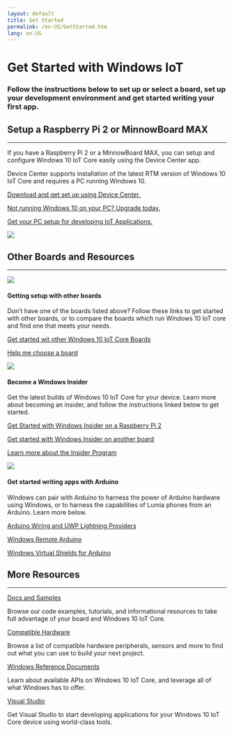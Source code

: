 ```yaml
---
layout: default
title: Get Started
permalink: /en-US/GetStarted.htm
lang: en-US
---
```


<h1>Get Started with Windows IoT </h1>
<h3 class="section-heading">Follow the instructions below to set up or select a board, set up your development environment and get started writing your first app. </h3>
<h2>Setup a Raspberry Pi 2 or MinnowBoard MAX</h2>
<hr>
<div class="row">
  <div class="col-md-6 col-sm-12">
    <p>If you have a Raspberry Pi 2 or a MinnowBoard MAX, you can setup and configure Windows 10 IoT Core easily using the Device Center app.</p>
    <p>Device Center supports installation of the latest RTM version of Windows 10 IoT Core and requires a PC running Windows 10.</p>
    <p><a href="#">Download and get set up using Device Center. </a></p>
    <p><a href="#">Not running Windows 10 on your PC? Upgrade today. </a></p>
    <p><a href="#">Get your PC setup for developing IoT Applications. </a></p>
  </div>
  <div class="col-md-6 col-sm-12">
    <img src="https://placehold.it/800x500">
  </div>
</div>
<h2> Other Boards and Resources </h2>
<hr>
<div class="row">
  <div class="col-md-4 col-sm-12">
    <img src="https://placehold.it/800x500">
    <h4>Getting setup with other boards</h4>
    <p>Don’t have one of the boards listed above? Follow these links to get started with other boards, or to compare the boards which run Windows 10 IoT core and find one that meets your needs.</p>
    <p><a href="#">Get started wit other Windows 10 IoT Core Boards</a></p>
    <p><a href="#">Help me choose a board</a></p>
  </div>
  <div class="col-md-4 col-sm-12">
    <img src="https://placehold.it/800x500">
    <h4>Become a Windows Insider</h4>
    <p>Get the latest builds of Windows 10 IoT Core for your device. Learn more about becoming an insider, and follow the instructions linked below to get started.</p>
    <p><a href="#">Get Started with Windows Insider on a Raspberry Pi 2</a></p>
    <p><a href="#">Get started with Windows Insider on another board</a></p>
    <p><a href="#">Learn more about the Insider Program</a></p>
  </div>
  <div class="col-md-4 col-sm-12">
    <img src="https://placehold.it/800x500">
    <h4>Get started writing apps with Arduino</h4>
    <p>Windows can pair with Arduino to harness the power of Arduino hardware using Windows, or to harness the capabilities of Lumia phones from an Arduino. Learn more below.</p>
    <p><a href="#">Arduino Wiring and UWP Lightning Providers</a></p>
    <p><a href="#">Windows Remote Arduino</a></p>
    <p><a href="#">Windows Virtual Shields for Arduino</a></p>
  </div>
</div>
<h2> More Resources </h2>
<hr>
<div class="row">
  <div class="col-md-3 col-sm-12">
    <p><a href="#">Docs and Samples</a></p>
    <p>Browse our code examples, tutorials, and informational resources to take full advantage of your board and Windows 10 IoT Core.</p>
  </div>
  <div class="col-md-3 col-sm-12">
   <p><a href="#">Compatible Hardware</a></p>
   <p>Browse a list of compatible hardware peripherals, sensors and more to find out what you can use to build your next project.</p>
  </div>
  <div class="col-md-3 col-sm-12">
   <p><a href="#">Windows Reference Documents</a></p>
   <p>Learn about available APIs on Windows 10 IoT Core, and leverage all of what Windows has to offer.</p>
  </div>
  <div class="col-md-3 col-sm-12">
   <p><a href="#">Visual Studio</a></p>
   <p>Get Visual Studio to start developing applications for your Windows 10 IoT Core device using world-class tools.</p>
  </div>
</div>















